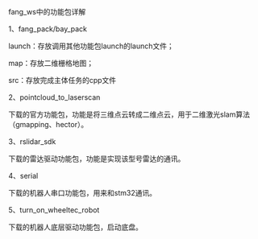 fang_ws中的功能包详解

1、fang_pack/bay_pack

launch：存放调用其他功能包launch的launch文件；

map：存放二维栅格地图；

src：存放完成主体任务的cpp文件

2、pointcloud_to_laserscan

下载的官方功能包，功能是将三维点云转成二维点云，用于二维激光slam算法（gmapping、hector）。

3、rslidar_sdk

下载的雷达驱动功能包，功能是实现该型号雷达的通讯。

4、serial

下载的机器人串口功能包，用来和stm32通讯。

5、turn_on_wheeltec_robot

下载的机器人底层驱动功能包，启动底盘。

